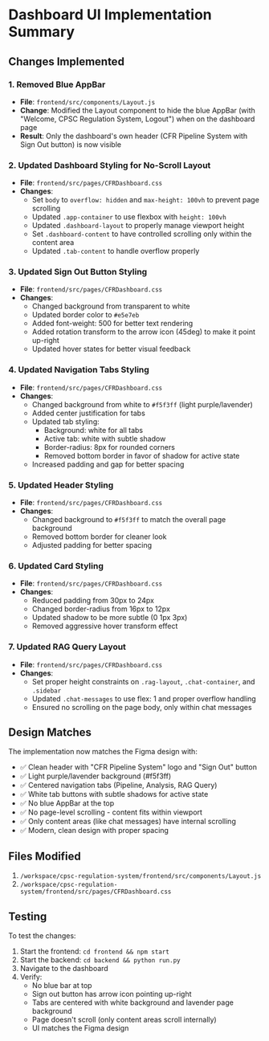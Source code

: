 # Dashboard UI Implementation Summary

## Changes Implemented

### 1. Removed Blue AppBar
- **File**: `frontend/src/components/Layout.js`
- **Change**: Modified the Layout component to hide the blue AppBar (with "Welcome, CPSC Regulation System, Logout") when on the dashboard page
- **Result**: Only the dashboard's own header (CFR Pipeline System with Sign Out button) is now visible

### 2. Updated Dashboard Styling for No-Scroll Layout
- **File**: `frontend/src/pages/CFRDashboard.css`
- **Changes**:
  - Set `body` to `overflow: hidden` and `max-height: 100vh` to prevent page scrolling
  - Updated `.app-container` to use flexbox with `height: 100vh`
  - Updated `.dashboard-layout` to properly manage viewport height
  - Set `.dashboard-content` to have controlled scrolling only within the content area
  - Updated `.tab-content` to handle overflow properly

### 3. Updated Sign Out Button Styling
- **File**: `frontend/src/pages/CFRDashboard.css`
- **Changes**:
  - Changed background from transparent to white
  - Updated border color to `#e5e7eb`
  - Added font-weight: 500 for better text rendering
  - Added rotation transform to the arrow icon (45deg) to make it point up-right
  - Updated hover states for better visual feedback

### 4. Updated Navigation Tabs Styling
- **File**: `frontend/src/pages/CFRDashboard.css`
- **Changes**:
  - Changed background from white to `#f5f3ff` (light purple/lavender)
  - Added center justification for tabs
  - Updated tab styling:
    - Background: white for all tabs
    - Active tab: white with subtle shadow
    - Border-radius: 8px for rounded corners
    - Removed bottom border in favor of shadow for active state
  - Increased padding and gap for better spacing

### 5. Updated Header Styling
- **File**: `frontend/src/pages/CFRDashboard.css`
- **Changes**:
  - Changed background to `#f5f3ff` to match the overall page background
  - Removed bottom border for cleaner look
  - Adjusted padding for better spacing

### 6. Updated Card Styling
- **File**: `frontend/src/pages/CFRDashboard.css`
- **Changes**:
  - Reduced padding from 30px to 24px
  - Changed border-radius from 16px to 12px
  - Updated shadow to be more subtle (0 1px 3px)
  - Removed aggressive hover transform effect

### 7. Updated RAG Query Layout
- **File**: `frontend/src/pages/CFRDashboard.css`
- **Changes**:
  - Set proper height constraints on `.rag-layout`, `.chat-container`, and `.sidebar`
  - Updated `.chat-messages` to use flex: 1 and proper overflow handling
  - Ensured no scrolling on the page body, only within chat messages

## Design Matches

The implementation now matches the Figma design with:
- ✅ Clean header with "CFR Pipeline System" logo and "Sign Out" button
- ✅ Light purple/lavender background (#f5f3ff)
- ✅ Centered navigation tabs (Pipeline, Analysis, RAG Query)
- ✅ White tab buttons with subtle shadows for active state
- ✅ No blue AppBar at the top
- ✅ No page-level scrolling - content fits within viewport
- ✅ Only content areas (like chat messages) have internal scrolling
- ✅ Modern, clean design with proper spacing

## Files Modified

1. `/workspace/cpsc-regulation-system/frontend/src/components/Layout.js`
2. `/workspace/cpsc-regulation-system/frontend/src/pages/CFRDashboard.css`

## Testing

To test the changes:
1. Start the frontend: `cd frontend && npm start`
2. Start the backend: `cd backend && python run.py`
3. Navigate to the dashboard
4. Verify:
   - No blue bar at top
   - Sign out button has arrow icon pointing up-right
   - Tabs are centered with white background and lavender page background
   - Page doesn't scroll (only content areas scroll internally)
   - UI matches the Figma design
